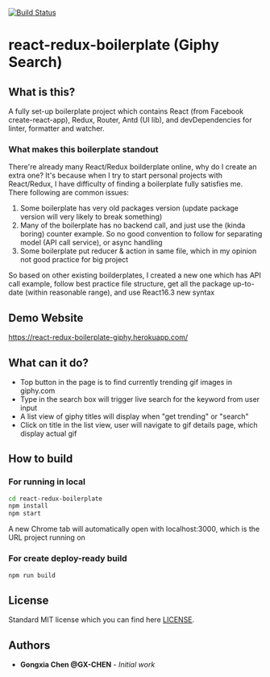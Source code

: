 [![Build Status](https://travis-ci.com/GX-CHEN/react-redux-boilerplate.svg?branch=master)](https://travis-ci.com/GX-CHEN/react-redux-boilerplate)

# react-redux-boilerplate (Giphy Search)

## What is this?
A fully set-up boilerplate project which contains React (from Facebook create-react-app), Redux, Router, Antd (UI lib), and devDependencies for linter, formatter and watcher.

### What makes this boilerplate standout

There're already many React/Redux boilderplate online, why do I create an extra one? It's because when I try to start personal projects with React/Redux, I have difficulty of finding a boilerplate fully satisfies me. There following are common issues:

1.  Some boilerplate has very old packages version (update package version will very likely to break something)
2.  Many of the boilerplate has no backend call, and just use the (kinda boring) counter example. So no good convention to follow for separating model (API call service), or async handling
3.  Some boilerplate put reducer & action in same file, which in my opinion not good practice for big project

So based on other existing boilderplates, I created a new one which has API call example, follow best practice file structure, get all the package up-to-date (within reasonable range), and use React16.3 new syntax

## Demo Website

https://react-redux-boilerplate-giphy.herokuapp.com/

## What can it do?
- Top button in the page is to find currently trending gif images in giphy.com
- Type in the search box will trigger live search for the keyword from user input
- A list view of giphy titles will display when "get trending" or "search"
- Click on title in the list view, user will navigate to gif details page, which display actual gif


## How to build

### For running in local

```bash
cd react-redux-boilerplate
npm install
npm start
```

A new Chrome tab will automatically open with localhost:3000, which is the URL project running on

### For create deploy-ready build

```bash
npm run build
```

## License

Standard MIT license which you can find here [LICENSE](./LICENSE).

## Authors

- **Gongxia Chen @GX-CHEN** - _Initial work_
